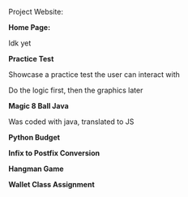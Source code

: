 Project Website:

**Home Page:**

  Idk yet
  
**Practice Test**

  Showcase a practice test the user can interact with
  
  Do the logic first, then the graphics later
  
**Magic 8 Ball Java**

  Was coded with java, translated to JS
  
**Python Budget**

**Infix to Postfix Conversion**

**Hangman Game**

**Wallet Class Assignment**

